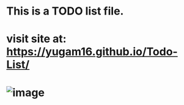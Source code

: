 # This is a TODO list file.

# visit site at: https://yugam16.github.io/Todo-List/

# ![image](https://user-images.githubusercontent.com/106383699/214221482-e3869888-da76-4a8a-9e72-130e88fe5fa3.png)
